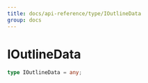 ```yaml
---
title: docs/api-reference/type/IOutlineData
group: docs
---
```


# IOutlineData

```ts
type IOutlineData = any;
```


